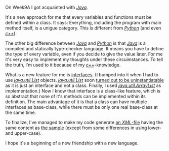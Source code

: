On Week9A I got acquainted with [*Java*](https://en.wikipedia.org/wiki/Java_(programming_language)).

It's a new approach for me that every variables and functions must be defined within a class.
It says: Everything, including the program with main method itself, is a unigue category.
This is different from [*Python*](https://en.wikipedia.org/wiki/Python_(programming_language))
(and even [*c++*](https://en.wikipedia.org/wiki/C%2B%2B)).

The other big difference between [*Java*](https://en.wikipedia.org/wiki/Java_(programming_language))
and [*Python*](https://en.wikipedia.org/wiki/Python_(programming_language)) is
that [*Java*](https://en.wikipedia.org/wiki/Java_(programming_language)) is a compiled and statically type-checker language.
It means you have to define the type of every variable, even if you decide to give the value later.
For me it's very easy to implement my thoughts under these circuimstances.
To tell the truth, I'm used to it because of my [*c++*](https://en.wikipedia.org/wiki/C%2B%2B)-knowledge.

What is a new feature for me is [interfaces](http://www.tutorialspoint.com/java/java_interfaces.htm).
(I bumped into it when I had to use
[*java.util.List*](http://www.tutorialspoint.com/java/java_list_interface.htm) objects.
[*java.util.List*](http://www.tutorialspoint.com/java/java_list_interface.htm) soon
[turned out to be uninstantiatable](https://stackoverflow.com/questions/7960149/cannot-instantiate-the-type-listproduct)
as it is just an interface and not a class. Finally, I used
[*java.util.ArrayList*](http://www.tutorialspoint.com/java/util/java_util_arraylist.htm) as implementation.)
Now I know that interface is a class-like feature,
which is so abstract that none of it's methods can be implemented within its definition.
The main advantage of it is that a class can have multiple interfaces as base-class,
while there must be only one real base-class at the same time.

To finalize, I've managed to make my code generate [an *XML*-file](SampleData/movies.xml)
having the same content as [the sample](Description/movies.xml)
(except from some differences in using lower- and upper-case).

I hope it's a beginning of a new friendship with a new language.
